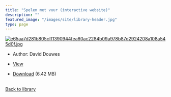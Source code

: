```yaml
---
title: "Spelen met vuur (interactive website)"
description: ""
featured_image: "/images/site/library-header.jpg"
type: page
---
```


<a href="https://drive.google.com/uc?export=view&id=1FmxgTlC_z9sB55BItrfUd-OX8wViU45y" target="_blank">![e65aa7d281b805cff1390944fea60ac2284b09a978b87d2924208a108a545d0f.jpg](https://drive.google.com/uc?export=view&id=1VUfRqAdE4kh9aDKsJZh6zgRy0fkVf8_q)</a>
* Author: David Douwes
* <a href="https://drive.google.com/uc?export=view&id=1FmxgTlC_z9sB55BItrfUd-OX8wViU45y" target="_blank">View</a>

* [Download](https://drive.google.com/uc?export=download&id=1FmxgTlC_z9sB55BItrfUd-OX8wViU45y) (6.42 MB)

<br />[Back to library](/library/)
